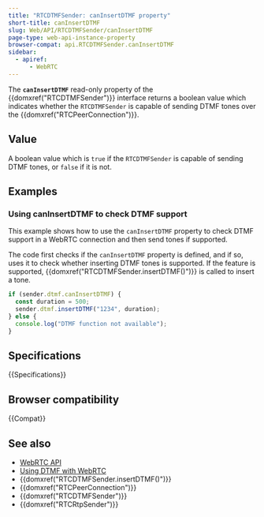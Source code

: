 ```yaml
---
title: "RTCDTMFSender: canInsertDTMF property"
short-title: canInsertDTMF
slug: Web/API/RTCDTMFSender/canInsertDTMF
page-type: web-api-instance-property
browser-compat: api.RTCDTMFSender.canInsertDTMF
sidebar:
  - apiref:
      - WebRTC
---
```


The **`canInsertDTMF`** read-only property of the {{domxref("RTCDTMFSender")}} interface returns a boolean value which indicates whether the `RTCDTMFSender` is capable of sending DTMF tones over the {{domxref("RTCPeerConnection")}}.

## Value

A boolean value which is `true` if the `RTCDTMFSender` is capable of sending DTMF tones, or `false` if it is not.

## Examples

### Using canInsertDTMF to check DTMF support

This example shows how to use the `canInsertDTMF` property to check DTMF support in a WebRTC connection and then send tones if supported.

The code first checks if the `canInsertDTMF` property is defined, and if so, uses it to check whether inserting DTMF tones is supported.
If the feature is supported, {{domxref("RTCDTMFSender.insertDTMF()")}} is called to insert a tone.

```js
if (sender.dtmf.canInsertDTMF) {
  const duration = 500;
  sender.dtmf.insertDTMF("1234", duration);
} else {
  console.log("DTMF function not available");
}
```

## Specifications

{{Specifications}}

## Browser compatibility

{{Compat}}

## See also

- [WebRTC API](/en-US/docs/Web/API/WebRTC_API)
- [Using DTMF with WebRTC](/en-US/docs/Web/API/WebRTC_API/Using_DTMF)
- {{domxref("RTCDTMFSender.insertDTMF()")}}
- {{domxref("RTCPeerConnection")}}
- {{domxref("RTCDTMFSender")}}
- {{domxref("RTCRtpSender")}}
